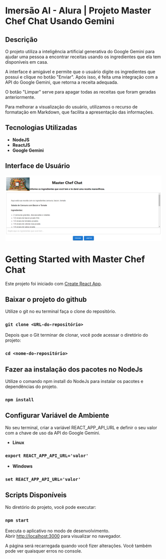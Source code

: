 
# Imersão AI - Alura | Projeto Master Chef Chat Usando Gemini

## Descrição
O projeto utiliza a inteligência artificial generativa do Google Gemini para ajudar uma pessoa a encontrar receitas usando os ingredientes que ela tem disponíveis em casa.

A interface é amigável e permite que o usuário digite os ingredientes que possui e clique no botão "Enviar". Após isso, é feita uma integração com a API do Google Gemini, que retorna a receita adequada.

O botão "Limpar" serve para apagar todas as receitas que foram geradas anteriormente.

Para melhorar a visualização do usuário, utilizamos o recurso de formatação em Markdown, que facilita a apresentação das informações.

## Tecnologias Utilizadas
- **NodeJS**
- **ReactJS**
- **Google Gemini**

## Interface de Usuário
![Logo](https://github.com/rbarrozo/mcc-frontend/blob/main/public/screen-shoot.png)


# Getting Started with Master Chef Chat

Este projeto foi iniciado com [Create React App](https://github.com/facebook/create-react-app).


## Baixar o projeto do github
Utilize o git no eu terminal faça o clone do repositório.

### `git clone <URL-do-repositório>`

Depois que o Git terminar de clonar, você pode acessar o diretório do projeto:

### `cd <nome-do-repositório>`

## Fazer aa instalação dos pacotes no NodeJs
Utilize o comando npm install do NodeJs para instalar os pacotes e dependências do projeto.

### `npm install`


## Configurar Variável de Ambiente
No seu terminal, criar a variável REACT_APP_API_URL e definir o seu valor com a chave de uso da API do Google Gemini.

- **Linux**
### `export REACT_APP_API_URL='valor'`

- **Windows**
### `set REACT_APP_API_URL='valor'`


## Scripts Disponíveis

No diretório do projeto, você pode executar:

### `npm start`

Executa o aplicativo no modo de desenvolvimento.\
Abrir [http://localhost:3000](http://localhost:3000) para visualizar no navegador.

A página será recarregada quando você fizer alterações.
Você também pode ver quaisquer erros no console.


